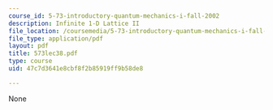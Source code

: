 ```yaml
---
course_id: 5-73-introductory-quantum-mechanics-i-fall-2002
description: Infinite 1-D Lattice II
file_location: /coursemedia/5-73-introductory-quantum-mechanics-i-fall-2002/47c7d3641e8cbf8f2b85919ff9b58de8_573lec38.pdf
file_type: application/pdf
layout: pdf
title: 573lec38.pdf
type: course
uid: 47c7d3641e8cbf8f2b85919ff9b58de8

---
```

None